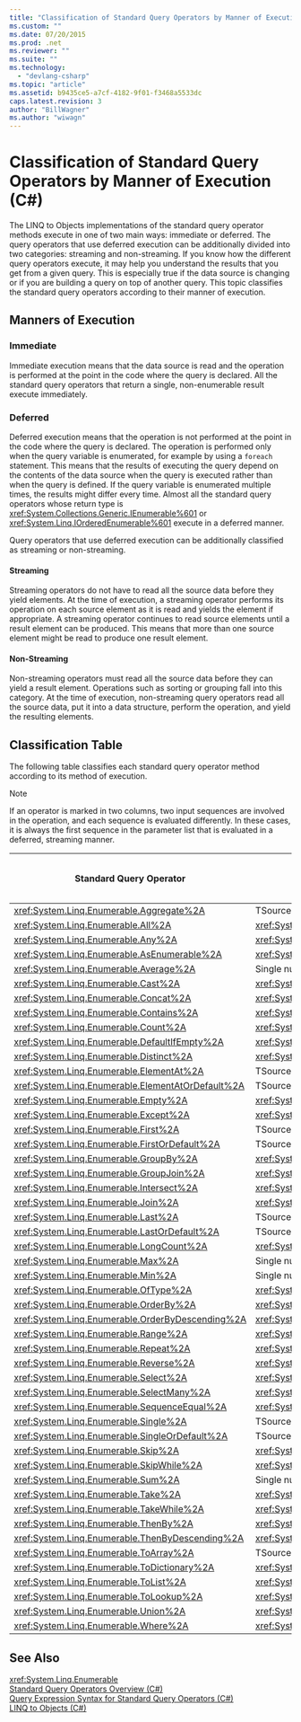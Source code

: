 ```yaml
---
title: "Classification of Standard Query Operators by Manner of Execution (C#)"
ms.custom: ""
ms.date: 07/20/2015
ms.prod: .net
ms.reviewer: ""
ms.suite: ""
ms.technology: 
  - "devlang-csharp"
ms.topic: "article"
ms.assetid: b9435ce5-a7cf-4182-9f01-f3468a5533dc
caps.latest.revision: 3
author: "BillWagner"
ms.author: "wiwagn"
---
```

# Classification of Standard Query Operators by Manner of Execution (C#)
The LINQ to Objects implementations of the standard query operator methods execute in one of two main ways: immediate or deferred. The query operators that use deferred execution can be additionally divided into two categories: streaming and non-streaming. If you know how the different query operators execute, it may help you understand the results that you get from a given query. This is especially true if the data source is changing or if you are building a query on top of another query. This topic classifies the standard query operators according to their manner of execution.  
  
## Manners of Execution  
  
### Immediate  
 Immediate execution means that the data source is read and the operation is performed at the point in the code where the query is declared. All the standard query operators that return a single, non-enumerable result execute immediately.  
  
### Deferred  
 Deferred execution means that the operation is not performed at the point in the code where the query is declared. The operation is performed only when the query variable is enumerated, for example by using a `foreach` statement. This means that the results of executing the query depend on the contents of the data source when the query is executed rather than when the query is defined. If the query variable is enumerated multiple times, the results might differ every time. Almost all the standard query operators whose return type is <xref:System.Collections.Generic.IEnumerable%601> or <xref:System.Linq.IOrderedEnumerable%601> execute in a deferred manner.  
  
 Query operators that use deferred execution can be additionally classified as streaming or non-streaming.  
  
#### Streaming  
 Streaming operators do not have to read all the source data before they yield elements. At the time of execution, a streaming operator performs its operation on each source element as it is read and yields the element if appropriate. A streaming operator continues to read source elements until a result element can be produced. This means that more than one source element might be read to produce one result element.  
  
#### Non-Streaming  
 Non-streaming operators must read all the source data before they can yield a result element. Operations such as sorting or grouping fall into this category. At the time of execution, non-streaming query operators read all the source data, put it into a data structure, perform the operation, and yield the resulting elements.  
  
## Classification Table  
 The following table classifies each standard query operator method according to its method of execution.  
  
> [!NOTE]
>  If an operator is marked in two columns, two input sequences are involved in the operation, and each sequence is evaluated differently. In these cases, it is always the first sequence in the parameter list that is evaluated in a deferred, streaming manner.  
  
|Standard Query Operator|Return Type|Immediate Execution|Deferred Streaming Execution|Deferred Non-Streaming Execution|  
|-----------------------------|-----------------|-------------------------|----------------------------------|---------------------------------------|  
|<xref:System.Linq.Enumerable.Aggregate%2A>|TSource|X|||  
|<xref:System.Linq.Enumerable.All%2A>|<xref:System.Boolean>|X|||  
|<xref:System.Linq.Enumerable.Any%2A>|<xref:System.Boolean>|X|||  
|<xref:System.Linq.Enumerable.AsEnumerable%2A>|<xref:System.Collections.Generic.IEnumerable%601>||X||  
|<xref:System.Linq.Enumerable.Average%2A>|Single numeric value|X|||  
|<xref:System.Linq.Enumerable.Cast%2A>|<xref:System.Collections.Generic.IEnumerable%601>||X||  
|<xref:System.Linq.Enumerable.Concat%2A>|<xref:System.Collections.Generic.IEnumerable%601>||X||  
|<xref:System.Linq.Enumerable.Contains%2A>|<xref:System.Boolean>|X|||  
|<xref:System.Linq.Enumerable.Count%2A>|<xref:System.Int32>|X|||  
|<xref:System.Linq.Enumerable.DefaultIfEmpty%2A>|<xref:System.Collections.Generic.IEnumerable%601>||X||  
|<xref:System.Linq.Enumerable.Distinct%2A>|<xref:System.Collections.Generic.IEnumerable%601>||X||  
|<xref:System.Linq.Enumerable.ElementAt%2A>|TSource|X|||  
|<xref:System.Linq.Enumerable.ElementAtOrDefault%2A>|TSource|X|||  
|<xref:System.Linq.Enumerable.Empty%2A>|<xref:System.Collections.Generic.IEnumerable%601>|X|||  
|<xref:System.Linq.Enumerable.Except%2A>|<xref:System.Collections.Generic.IEnumerable%601>||X|X|  
|<xref:System.Linq.Enumerable.First%2A>|TSource|X|||  
|<xref:System.Linq.Enumerable.FirstOrDefault%2A>|TSource|X|||  
|<xref:System.Linq.Enumerable.GroupBy%2A>|<xref:System.Collections.Generic.IEnumerable%601>|||X|  
|<xref:System.Linq.Enumerable.GroupJoin%2A>|<xref:System.Collections.Generic.IEnumerable%601>||X|X|  
<xref:System.Linq.Enumerable.Intersect%2A>|<xref:System.Collections.Generic.IEnumerable%601>||X|X|  
|<xref:System.Linq.Enumerable.Join%2A>|<xref:System.Collections.Generic.IEnumerable%601>||X|X|  
|<xref:System.Linq.Enumerable.Last%2A>|TSource|X|||  
|<xref:System.Linq.Enumerable.LastOrDefault%2A>|TSource|X|||  
|<xref:System.Linq.Enumerable.LongCount%2A>|<xref:System.Int64>|X|||  
|<xref:System.Linq.Enumerable.Max%2A>|Single numeric value, TSource, or TResult|X|||  
|<xref:System.Linq.Enumerable.Min%2A>|Single numeric value, TSource, or TResult|X|||  
|<xref:System.Linq.Enumerable.OfType%2A>|<xref:System.Collections.Generic.IEnumerable%601>||X||  
|<xref:System.Linq.Enumerable.OrderBy%2A>|<xref:System.Linq.IOrderedEnumerable%601>|||X|  
|<xref:System.Linq.Enumerable.OrderByDescending%2A>|<xref:System.Linq.IOrderedEnumerable%601>|||X|  
|<xref:System.Linq.Enumerable.Range%2A>|<xref:System.Collections.Generic.IEnumerable%601>||X||  
|<xref:System.Linq.Enumerable.Repeat%2A>|<xref:System.Collections.Generic.IEnumerable%601>||X||  
|<xref:System.Linq.Enumerable.Reverse%2A>|<xref:System.Collections.Generic.IEnumerable%601>|||X|  
|<xref:System.Linq.Enumerable.Select%2A>|<xref:System.Collections.Generic.IEnumerable%601>||X||  
|<xref:System.Linq.Enumerable.SelectMany%2A>|<xref:System.Collections.Generic.IEnumerable%601>||X||  
|<xref:System.Linq.Enumerable.SequenceEqual%2A>|<xref:System.Boolean>|X|||  
|<xref:System.Linq.Enumerable.Single%2A>|TSource|X|||  
|<xref:System.Linq.Enumerable.SingleOrDefault%2A>|TSource|X|||  
|<xref:System.Linq.Enumerable.Skip%2A>|<xref:System.Collections.Generic.IEnumerable%601>||X||  
|<xref:System.Linq.Enumerable.SkipWhile%2A>|<xref:System.Collections.Generic.IEnumerable%601>||X||  
|<xref:System.Linq.Enumerable.Sum%2A>|Single numeric value|X|||  
|<xref:System.Linq.Enumerable.Take%2A>|<xref:System.Collections.Generic.IEnumerable%601>||X||  
<xref:System.Linq.Enumerable.TakeWhile%2A>|<xref:System.Collections.Generic.IEnumerable%601>||X||  
|<xref:System.Linq.Enumerable.ThenBy%2A>|<xref:System.Linq.IOrderedEnumerable%601>|||X|  
|<xref:System.Linq.Enumerable.ThenByDescending%2A>|<xref:System.Linq.IOrderedEnumerable%601>|||X|  
|<xref:System.Linq.Enumerable.ToArray%2A>|TSource array|X|||  
|<xref:System.Linq.Enumerable.ToDictionary%2A>|<xref:System.Collections.Generic.Dictionary%602>|X|||  
|<xref:System.Linq.Enumerable.ToList%2A>|<xref:System.Collections.Generic.IList%601>|X|||  
|<xref:System.Linq.Enumerable.ToLookup%2A>|<xref:System.Linq.ILookup%602>|X|||  
|<xref:System.Linq.Enumerable.Union%2A>|<xref:System.Collections.Generic.IEnumerable%601>||X||  
|<xref:System.Linq.Enumerable.Where%2A>|<xref:System.Collections.Generic.IEnumerable%601>||X||  
  
## See Also  
 <xref:System.Linq.Enumerable>   
 [Standard Query Operators Overview (C#)](../../../../csharp/programming-guide/concepts/linq/standard-query-operators-overview.md)   
 [Query Expression Syntax for Standard Query Operators (C#)](../../../../csharp/programming-guide/concepts/linq/query-expression-syntax-for-standard-query-operators.md)   
 [LINQ to Objects (C#)](../../../../csharp/programming-guide/concepts/linq/linq-to-objects.md)
